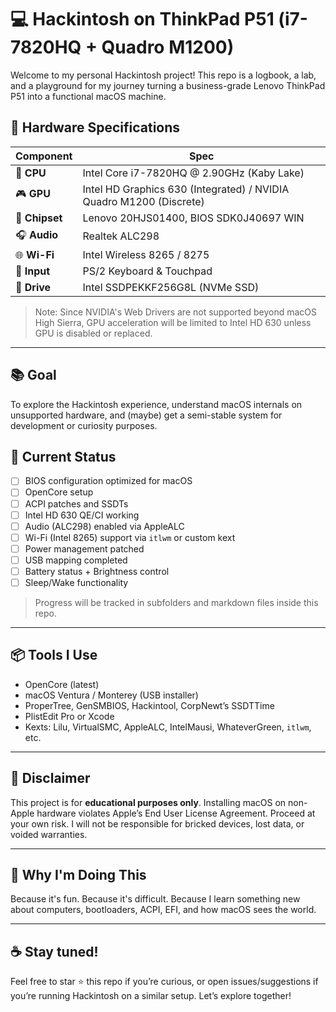# 💻 Hackintosh on ThinkPad P51 (i7-7820HQ + Quadro M1200)

Welcome to my personal Hackintosh project! This repo is a logbook, a lab, and a playground for my journey turning a business-grade Lenovo ThinkPad P51 into a functional macOS machine.

## 🔧 Hardware Specifications

| Component          | Spec                                                                      |
|--------------------|---------------------------------------------------------------------------|
| 💽 **CPU**         | Intel Core i7-7820HQ @ 2.90GHz (Kaby Lake)                                |
| 🎮 **GPU**         | Intel HD Graphics 630 (Integrated) / NVIDIA Quadro M1200 (Discrete)       |
| 🧠 **Chipset**     | Lenovo 20HJS01400, BIOS SDK0J40697 WIN                                    |
| 🎧 **Audio**       | Realtek ALC298                                                            |
| 🌐 **Wi-Fi**       | Intel Wireless 8265 / 8275                                                |
| 🔌 **Input**       | PS/2 Keyboard & Touchpad                                                  |
| 🚀 **Drive**       | Intel SSDPEKKF256G8L (NVMe SSD)                                           |

> Note: Since NVIDIA's Web Drivers are not supported beyond macOS High Sierra, GPU acceleration will be limited to Intel HD 630 unless GPU is disabled or replaced.

---

## 📚 Goal

To explore the Hackintosh experience, understand macOS internals on unsupported hardware, and (maybe) get a semi-stable system for development or curiosity purposes.

## 🧩 Current Status

- [ ] BIOS configuration optimized for macOS
- [ ] OpenCore setup
- [ ] ACPI patches and SSDTs
- [ ] Intel HD 630 QE/CI working
- [ ] Audio (ALC298) enabled via AppleALC
- [ ] Wi-Fi (Intel 8265) support via `itlwm` or custom kext
- [ ] Power management patched
- [ ] USB mapping completed
- [ ] Battery status + Brightness control
- [ ] Sleep/Wake functionality

> Progress will be tracked in subfolders and markdown files inside this repo.

---

## 📦 Tools I Use

- OpenCore (latest)
- macOS Ventura / Monterey (USB installer)
- ProperTree, GenSMBIOS, Hackintool, CorpNewt’s SSDTTime
- PlistEdit Pro or Xcode
- Kexts: Lilu, VirtualSMC, AppleALC, IntelMausi, WhateverGreen, `itlwm`, etc.

---

## 🚨 Disclaimer

This project is for **educational purposes only**. Installing macOS on non-Apple hardware violates Apple’s End User License Agreement. Proceed at your own risk. I will not be responsible for bricked devices, lost data, or voided warranties.

---

## 🧠 Why I'm Doing This

Because it's fun. Because it's difficult. Because I learn something new about computers, bootloaders, ACPI, EFI, and how macOS sees the world.

---

## ☕ Stay tuned!

Feel free to star ⭐ this repo if you’re curious, or open issues/suggestions if you’re running Hackintosh on a similar setup. Let’s explore together!

